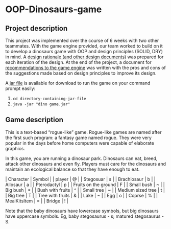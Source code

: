 # OOP-Dinosaurs-game

## Project description

This project was implemented over the course of 6 weeks with two other teammates. 
With the game engine provided, our team worked to build on it to develop a dinosaurs game with OOP and design principles (SOLID, DRY) in mind. 
A [design rationale (and other design documents)](https://github.com/J-asy/OOP-Dinosaurs-game/tree/master/docs) was prepared for each iteration of the design.
At the end of the project, a document for [recommendations to the game engine](https://github.com/J-asy/OOP-Dinosaurs-game/blob/master/docs/Assignment%203%20docs/Recommendations%20for%20engine%20Assignment%203.pdf) was written with the pros and cons of the suggestions made based on design principles to improve its design.

A [jar file](https://github.com/J-asy/OOP-Dinosaurs-game/blob/master/dino%20game.jar) is available for download to run the game on your command prompt easily:
1. `cd directory-containing-jar-file`
2. `java -jar "dino game.jar"`


## Game description

This is a text-based “rogue-like” game. Rogue-like games are named after the first such program: a fantasy game named rogue. 
They were very popular in the days before home computers were capable of elaborate graphics.

In this game, you are running a dinosaur park. Dinosaurs can eat, breed, attack other dinosaurs and even fly. 
Players must care for the dinosaurs and maintain an ecological balance so that they have enough to eat.

| Character | Symbol |
| player | @ |
| Stegosuar | s |
| Brachiosaur | b |
| Allosaur | a |
| Pterodactyl | p |
| Fruits on the ground | F |
| Small bush | ~ |
| Big bush | * |
| Bush with fruits | ^ |
| Small tree | ~ |
| Medium sized tree | t |
| Big tree | T |
| Tree with fruits | & |
| Lake | ~ |
| Egg | o |
| Coprse | % |
| MealKitsItem | = |
| Bridge | ! |

Note that the baby dinosaurs have lowercase symbols, but big dinosaurs have uppercase symbols. Eg, baby stegosaurus - s; matured stegosaurus - S.




